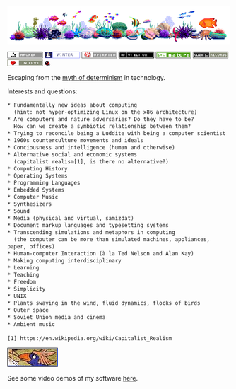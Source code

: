 ![reef](pix/reef.gif)

![glider](pix/glider.png)
![winter](pix/winter.gif)
![amiga](pix/amigaboing.png)
![vi](pix/vi.png)
![nature](pix/nature.gif)
![warp](pix/warprecords.gif)
![love](pix/love.gif)
![fravia](pix/fravia.gif)

Escaping from the [myth of determinism](https://www.youtube.com/watch?v=KdnGPQaICjk) in technology.

Interests and questions:
```
* Fundamentally new ideas about computing
  (hint: not hyper-optimizing Linux on the x86 architecture)
* Are computers and nature adversaries? Do they have to be?
  How can we create a symbiotic relationship between them?
* Trying to reconcile being a Luddite with being a computer scientist
* 1960s counterculture movements and ideals
* Conciousness and intelligence (human and otherwise)
* Alternative social and economic systems
  (capitalist realism[1], is there no alternative?)
* Computing History
* Operating Systems
* Programming Languages
* Embedded Systems
* Computer Music
* Synthesizers
* Sound
* Media (physical and virtual, samizdat)
* Document markup languages and typesetting systems
* Transcending simulations and metaphors in computing
  (the computer can be more than simulated machines, appliances, paper, offices)
* Human-computer Interaction (à la Ted Nelson and Alan Kay)
* Making computing interdisciplinary
* Learning
* Teaching
* Freedom
* Simplicity
* UNIX
* Plants swaying in the wind, fluid dynamics, flocks of birds
* Outer space
* Soviet Union media and cinema
* Ambient music

[1] https://en.wikipedia.org/wiki/Capitalist_Realism
```
![protec](pix/protec.gif)

See some video demos of my software [here](https://josh8.com/software).
